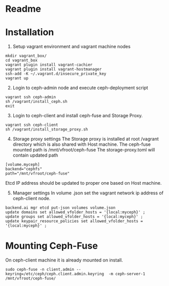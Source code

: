 # Readme


# Installation
1. Setup vagrant environment and vagrant machine nodes
 ```
 mkdir vagrant_box/
 cd vagrant_box
 vagrant plugin install vagrant-cachier
 vagrant plugin install vagrant-hostmanager
 ssh-add -K ~/.vagrant.d/insecure_private_key
 vagrant up
```
2. Login to ceph-admin node and execute ceph-deployment script

```
vagrant ssh ceph-admin
sh /vagrant/install_ceph.sh
exit
```

3. Login to ceph-client and install ceph-fuse and Storage Proxy.
```
vagrant ssh ceph-client
sh /vagrant/install_storage_proxy.sh
```

4. Storage proxy settings
The Storage proxy is installed at root /vagrant directory which is also shared with Host machine.
The ceph-fuse mounted path is /mnt/vfroot/ceph-fuse
The storage-proxy.toml will contain updated path 
```
[volume.myceph]
backend="cephfs"
path="/mnt/vfroot/ceph-fuse"
```
Etcd IP address should be updated to proper one based on Host machine.

5. Manager settings
In volume .json set the vagrant network ip address of ceph-client node.
```
backend.ai mgr etcd put-json volumes volume.json
update domains set allowed_vfolder_hosts = '{local:myceph}' ;
update groups set allowed_vfolder_hosts = '{local:myceph}' ;
update keypair_resource_policies set allowed_vfolder_hosts = '{local:myceph}' ;
```

# Mounting Ceph-Fuse
On ceph-client machine it is already mounted on install.
```
sudo ceph-fuse -n client.admin --keyring=/etc/ceph/ceph.client.admin.keyring  -m ceph-server-1 /mnt/vfroot/ceph-fuse/
```
